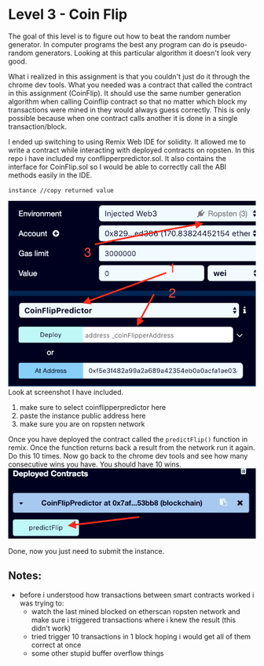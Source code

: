 # Level 3 - Coin Flip

The goal of this level is to figure out how to beat the random number generator. In computer programs the best any program can do is pseudo-random generators. Looking at this particular algorithm it doesn't look very good.

What i realized in this assignment is that you couldn't just do it through the chrome dev tools. What you needed was a contract that called the contract in this assignment (CoinFlip). It should use the same number generation algorithm when calling Coinflip contract so that no matter which block my transactions were mined in they would always guess correctly. This is only possible because when one contract calls another it is done in a single transaction/block. 

I ended up switching to using Remix Web IDE for solidity. It allowed me to write a contract while interacting with deployed contracts on ropsten. In this repo i have included my conflipperpredictor.sol. It also contains the interface for CoinFlip.sol so I would be able to correctly call the ABI methods easily in the IDE.
```
instance //copy returned value
```
![Remix](remix_1.png)
Look at screenshot I have included. 
1) make sure to select coinflipperpredictor here
2) paste the instance public address here
3) make sure you are on ropsten network

Once you have deployed the contract called the `predictFlip()` function in remix. Once the function returns back a result from the network run it again. Do this 10 times. Now go back to the chrome dev tools and see how many consecutive wins you have. You should have 10 wins. 
![Remix2](remix_2.png)

Done, now you just need to submit the instance.


## Notes:
- before i understood how transactions between smart contracts worked i was trying to:
  - watch the last mined blocked on etherscan ropsten network and make sure i triggered transactions where i knew the result (this didn't work)
  - tried trigger 10 transactions in 1 block hoping i would get all of them correct at once
  - some other stupid buffer overflow things
  